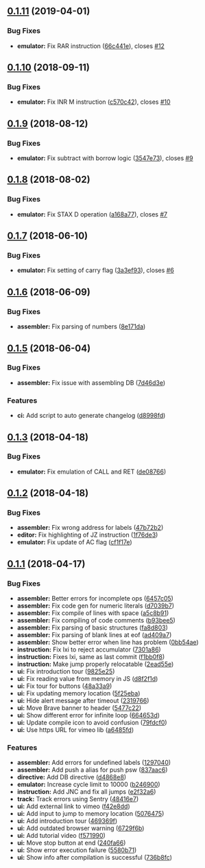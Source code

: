 <a name="0.1.11"></a>
## [0.1.11](https://github.com/debjitbis08/sim8085/compare/v0.1.10...v0.1.11) (2019-04-01)


### Bug Fixes

* **emulator:** Fix RAR instruction ([66c441e](https://github.com/debjitbis08/sim8085/commit/66c441e)), closes [#12](https://github.com/debjitbis08/sim8085/issues/12)



<a name="0.1.10"></a>
## [0.1.10](https://github.com/debjitbis08/sim8085/compare/v0.1.9...v0.1.10) (2018-09-11)


### Bug Fixes

* **emulator:** Fix INR M instruction ([c570c42](https://github.com/debjitbis08/sim8085/commit/c570c42)), closes [#10](https://github.com/debjitbis08/sim8085/issues/10)



<a name="0.1.9"></a>
## [0.1.9](https://github.com/debjitbis08/sim8085/compare/v0.1.8...v0.1.9) (2018-08-12)


### Bug Fixes

* **emulator:** Fix subtract with borrow logic ([3547e73](https://github.com/debjitbis08/sim8085/commit/3547e73)), closes [#9](https://github.com/debjitbis08/sim8085/issues/9)



<a name="0.1.8"></a>
## [0.1.8](https://github.com/debjitbis08/sim8085/compare/v0.1.7...v0.1.8) (2018-08-02)


### Bug Fixes

* **emulator:** Fix STAX D operation ([a168a77](https://github.com/debjitbis08/sim8085/commit/a168a77)), closes [#7](https://github.com/debjitbis08/sim8085/issues/7)



<a name="0.1.7"></a>
## [0.1.7](https://github.com/debjitbis08/sim8085/compare/v0.1.6...v0.1.7) (2018-06-10)


### Bug Fixes

* **emulator:** Fix setting of carry flag ([3a3ef93](https://github.com/debjitbis08/sim8085/commit/3a3ef93)), closes [#6](https://github.com/debjitbis08/sim8085/issues/6)



<a name="0.1.6"></a>
## [0.1.6](https://github.com/debjitbis08/sim8085/compare/v0.1.5...v0.1.6) (2018-06-09)


### Bug Fixes

* **assembler:** Fix parsing of numbers ([8e171da](https://github.com/debjitbis08/sim8085/commit/8e171da))



<a name="0.1.5"></a>
## [0.1.5](https://github.com/debjitbis08/sim8085/compare/v0.1.3...v0.1.5) (2018-06-04)


### Bug Fixes

* **assembler:** Fix issue with assembling DB ([7d46d3e](https://github.com/debjitbis08/sim8085/commit/7d46d3e))


### Features

* **ci:** Add script to auto generate changelog ([d8998fd](https://github.com/debjitbis08/sim8085/commit/d8998fd))



<a name="0.1.3"></a>
## [0.1.3](https://github.com/debjitbis08/sim8085/compare/v0.1.2...v0.1.3) (2018-04-18)


### Bug Fixes

* **emulator:** Fix emulation of CALL and RET ([de08766](https://github.com/debjitbis08/sim8085/commit/de08766))



<a name="0.1.2"></a>
## [0.1.2](https://github.com/debjitbis08/sim8085/compare/v0.1.1...v0.1.2) (2018-04-18)


### Bug Fixes

* **assembler:** Fix wrong address for labels ([47b72b2](https://github.com/debjitbis08/sim8085/commit/47b72b2))
* **editor:** Fix highlighting of JZ instruction ([1f76de3](https://github.com/debjitbis08/sim8085/commit/1f76de3))
* **emulator:** Fix update of AC flag ([cf1f17e](https://github.com/debjitbis08/sim8085/commit/cf1f17e))



<a name="0.1.1"></a>
## [0.1.1](https://github.com/debjitbis08/sim8085/compare/837aac6...v0.1.1) (2018-04-17)


### Bug Fixes

* **assembler:** Better errors for incomplete ops ([6457c05](https://github.com/debjitbis08/sim8085/commit/6457c05))
* **assembler:** Fix code gen for numeric literals ([d7039b7](https://github.com/debjitbis08/sim8085/commit/d7039b7))
* **assembler:** Fix compile of lines with space ([a5c8b91](https://github.com/debjitbis08/sim8085/commit/a5c8b91))
* **assembler:** Fix compiling of code comments ([b93bee5](https://github.com/debjitbis08/sim8085/commit/b93bee5))
* **assembler:** Fix parsing of basic structures ([fa8d803](https://github.com/debjitbis08/sim8085/commit/fa8d803))
* **assembler:** Fix parsing of blank lines at eof ([ad409a7](https://github.com/debjitbis08/sim8085/commit/ad409a7))
* **assembler:** Show better error when line has problem ([0bb54ae](https://github.com/debjitbis08/sim8085/commit/0bb54ae))
* **instruction:** Fix lxi to reject accumulator ([7301a86](https://github.com/debjitbis08/sim8085/commit/7301a86))
* **instruction:** Fixes lxi, same as last commit ([f1bb0f8](https://github.com/debjitbis08/sim8085/commit/f1bb0f8))
* **instruction:** Make jump properly relocatable ([2ead55e](https://github.com/debjitbis08/sim8085/commit/2ead55e))
* **ui:** Fix introduction tour ([9825e25](https://github.com/debjitbis08/sim8085/commit/9825e25))
* **ui:** Fix reading value from memory in JS ([d8f2f1d](https://github.com/debjitbis08/sim8085/commit/d8f2f1d))
* **ui:** Fix tour for buttons ([48a33a9](https://github.com/debjitbis08/sim8085/commit/48a33a9))
* **ui:** Fix updating memory location ([5f25eba](https://github.com/debjitbis08/sim8085/commit/5f25eba))
* **ui:** Hide alert message after timeout ([2319766](https://github.com/debjitbis08/sim8085/commit/2319766))
* **ui:** Move Brave banner to header ([5477c22](https://github.com/debjitbis08/sim8085/commit/5477c22))
* **ui:** Show different error for infinite loop ([664653d](https://github.com/debjitbis08/sim8085/commit/664653d))
* **ui:** Update compile icon to avoid confusion ([79fdcf0](https://github.com/debjitbis08/sim8085/commit/79fdcf0))
* **ui:** Use https URL for vimeo lib ([a6485fd](https://github.com/debjitbis08/sim8085/commit/a6485fd))


### Features

* **assembler:** Add errors for undefined labels ([1297040](https://github.com/debjitbis08/sim8085/commit/1297040))
* **assembler:** Add push a alias for push psw ([837aac6](https://github.com/debjitbis08/sim8085/commit/837aac6))
* **directive:** Add DB directive ([d4868e8](https://github.com/debjitbis08/sim8085/commit/d4868e8))
* **emulator:** Increase cycle limit to 10000 ([b246900](https://github.com/debjitbis08/sim8085/commit/b246900))
* **instruction:** Add JNC and fix all jumps ([e2f32a6](https://github.com/debjitbis08/sim8085/commit/e2f32a6))
* **track:** Track errors using Sentry ([48416e7](https://github.com/debjitbis08/sim8085/commit/48416e7))
* **ui:** Add external link to vimeo ([f42e8dd](https://github.com/debjitbis08/sim8085/commit/f42e8dd))
* **ui:** Add input to jump to memory location ([5076475](https://github.com/debjitbis08/sim8085/commit/5076475))
* **ui:** Add introduction tour ([469369f](https://github.com/debjitbis08/sim8085/commit/469369f))
* **ui:** Add outdated browser warning ([6729f6b](https://github.com/debjitbis08/sim8085/commit/6729f6b))
* **ui:** Add tutorial video ([f571990](https://github.com/debjitbis08/sim8085/commit/f571990))
* **ui:** Move stop button at end ([240fa66](https://github.com/debjitbis08/sim8085/commit/240fa66))
* **ui:** Show error execution failure ([5580b71](https://github.com/debjitbis08/sim8085/commit/5580b71))
* **ui:** Show info after compilation is successful ([736b8fc](https://github.com/debjitbis08/sim8085/commit/736b8fc))



